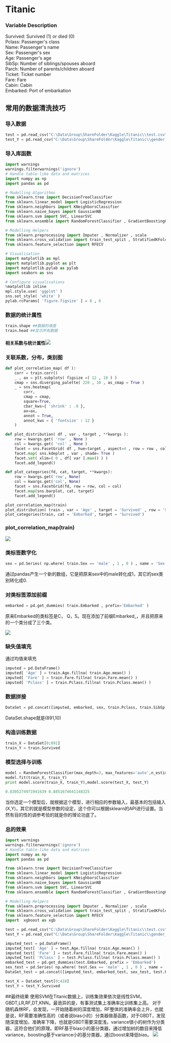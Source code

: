 # Titanic

### Variable Description

Survived: Survived \(1\) or died \(0\)  
Pclass: Passenger's class  
Name: Passenger's name  
Sex: Passenger's sex  
Age: Passenger's age  
SibSp: Number of siblings/spouses aboard  
Parch: Number of parents/children aboard  
Ticket: Ticket number  
Fare: Fare  
Cabin: Cabin  
Embarked: Port of embarkation  

## 常用的数据清洗技巧

### 导入数据

```py
test = pd.read_csv("C:\Data\Group\ShareFolder\Kaggle\Titanic\\test.csv")
test_Y = pd.read_csv("C:\Data\Group\ShareFolder\Kaggle\Titanic\\gender_submission.csv")
```

### 导入库函数

```py
import warnings
warnings.filterwarnings('ignore')
# Handle table-like data and matrices
import numpy as np
import pandas as pd

# Modelling Algorithms
from sklearn.tree import DecisionTreeClassifier
from sklearn.linear_model import LogisticRegression
from sklearn.neighbors import KNeighborsClassifier
from sklearn.naive_bayes import GaussianNB
from sklearn.svm import SVC, LinearSVC
from sklearn.ensemble import RandomForestClassifier , GradientBoostingClassifier

# Modelling Helpers
from sklearn.preprocessing import Imputer , Normalizer , scale
from sklearn.cross_validation import train_test_split , StratifiedKFold
from sklearn.feature_selection import RFECV

# Visualisation
import matplotlib as mpl
import matplotlib.pyplot as plt
import matplotlib.pylab as pylab
import seaborn as sns

# Configure visualisations
%matplotlib inline
mpl.style.use( 'ggplot' )
sns.set_style( 'white' )
pylab.rcParams[ 'figure.figsize' ] = 8 , 6
```

### 数据的统计属性

```py
train.shape ##数据的维度
train.head ##显示所有数据
```

#### 相关系数与统计属性![](/assets/python_describe_corr.png)

### 关联系数，分布，类别图

```py
def plot_correlation_map( df ):
    corr = train.corr()
    _ , ax = plt.subplots( figsize =( 12 , 10 ) )
    cmap = sns.diverging_palette( 220 , 10 , as_cmap = True )
    _ = sns.heatmap(
        corr, 
        cmap = cmap,
        square=True, 
        cbar_kws={ 'shrink' : .9 }, 
        ax=ax, 
        annot = True, 
        annot_kws = { 'fontsize' : 12 }
    ) 

def plot_distribution( df , var , target , **kwargs ):
    row = kwargs.get( 'row' , None )
    col = kwargs.get( 'col' , None )
    facet = sns.FacetGrid( df , hue=target , aspect=4 , row = row , col = col )
    facet.map( sns.kdeplot , var , shade= True )
    facet.set( xlim=( 0 , df[ var ].max() ) )
    facet.add_legend()

def plot_categories(fd, cat, target, **kwargs):
    row = kwargs.get('row', None)
    col = kwargs.get('col', None)
    facet = sns.FacetGrid(fd, row = row, col = col)
    facet.map(sns.barplot, cat, target)
    facet.add_legend()

plot_correlation_map(train)
plot_distribution( train , var = 'Age' , target = 'Survived' , row = 'Sex' )
plot_categories(train, cat = 'Embarked', target = 'Survived')
```

### plot\_correlation\_map\(train\)

![](/assets/output_7_0.png)

### 类标签数字化

```py
sex = pd.Series( np.where( train.Sex == 'male' , 1 , 0 ) , name = 'Sex' )
```

通过pandas产生一个新的数组，它是把原来sex中的male转化成1，其它的sex类别转化成0.

### 对类标签添加前缀

```py
embarked = pd.get_dummies( train.Embarked , prefix='Embarked' )
```

原来Embarked的类标签是C， Q，S。现在添加了前缀Embarked\_，并且把原来的一个类分成了三个类。

![](/assets/python_get_dummies.png)

### 缺失值填充

通过均值来填充

```py
imputed = pd.DataFrame()
imputed[ 'Age' ] = train.Age.fillna( train.Age.mean() )
imputed[ 'Fare' ] = train.Fare.fillna( train.Fare.mean() )
imputed[ 'Pclass' ] = train.Pclass.fillna( train.Pclass.mean() )
```

### 数据拼接

```py
DataSet = pd.concat([imputed, embarked, sex, train.Pclass, train.SibSp, train.Parch],axis = 1)
```

DataSet.shape就是\(891,10\)

### 构造训练数据

```py
train_X = DataSet[0:891]
train_Y = train.Survived
```

### 模型选择与训练

```py
model = RandomForestClassifier(max_depth=3, max_features='auto',n_estimators=100)
model.fit(train_X, train_Y)
print model.score(train_X, train_Y),model.score(test_X, test_Y)

0.8305274971941639 0.8851674641148325
```

当你选定一个模型后，就根据这个模型，进行相应的参数输入，最基本的包括输入\(X,Y\)，其它的就是模型参数的设定，这个你可以根据sklearn的API进行设置。当然有目的性的调参考验的就是你的理论功底了。

### 总的效果

```py
import warnings
warnings.filterwarnings('ignore')
# Handle table-like data and matrices
import numpy as np
import pandas as pd

from sklearn.tree import DecisionTreeClassifier
from sklearn.linear_model import LogisticRegression
from sklearn.neighbors import KNeighborsClassifier
from sklearn.naive_bayes import GaussianNB
from sklearn.svm import SVC, LinearSVC
from sklearn.ensemble import RandomForestClassifier , GradientBoostingClassifier

# Modelling Helpers
from sklearn.preprocessing import Imputer , Normalizer , scale
from sklearn.cross_validation import train_test_split , StratifiedKFold
from sklearn.feature_selection import RFECV
import  xgboost as xgb

test = pd.read_csv("C:\Data\Group\ShareFolder\Kaggle\Titanic\\test.csv")
test_Y = pd.read_csv("C:\Data\Group\ShareFolder\Kaggle\Titanic\\gender_submission.csv")

imputed_test = pd.DataFrame()
imputed_test[ 'Age' ] = test.Age.fillna( train.Age.mean() )
imputed_test[ 'Fare' ] = test.Fare.fillna( train.Fare.mean() )
imputed_test[ 'Pclass' ] = test.Pclass.fillna( train.Pclass.mean() )
embarked_test = pd.get_dummies(test.Embarked, prefix = 'Embarked')
sex_test = pd.Series( np.where( test.Sex == 'male' , 1 , 0 ) , name = 'Sex' )
DataSet_test = pd.concat([imputed_test, embarked_test, sex_test, test.Pclass, test.SibSp, test.Parch],axis = 1)

test_X = DataSet_test[0:418]
test_Y = test_Y.Survived
```
##最终结果
使用SVM在Titanic数据上，训练集效果依次是线性SVM，GBDT,LR,RF,DT,KNN。最诡异的是，有事测试集上准确率比训练集上高。
对于随机森林RF，会发现，一开始随着树的深度增加，RF整体的准确率会上升，也就是说，RF需要准确性高的（或者说bias小的）分类器做基函数，对于GBDT，发现随深度增加，准确率下降，也就是GBDT需要深度浅，variance很小的树作为分类器，这符合他们的原理。即RF基于bias小的基分类器，通过增加树的数目来降低variance，boosting基于variance小的基分类器，通过boost来降低bias。
![](/assets/Titanic_Training_Result.png)



